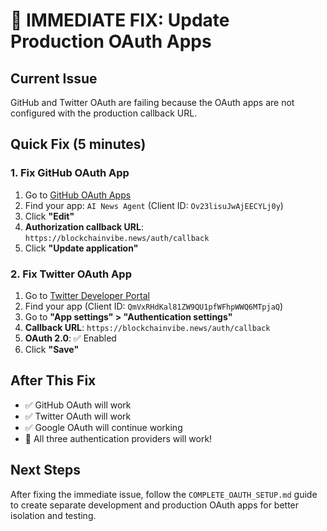 # 🚨 IMMEDIATE FIX: Update Production OAuth Apps

## **Current Issue**
GitHub and Twitter OAuth are failing because the OAuth apps are not configured with the production callback URL.

## **Quick Fix (5 minutes)**

### **1. Fix GitHub OAuth App**
1. Go to [GitHub OAuth Apps](https://github.com/settings/developers)
2. Find your app: `AI News Agent` (Client ID: `Ov23lisuJwAjEECYLj0y`)
3. Click **"Edit"**
4. **Authorization callback URL**: `https://blockchainvibe.news/auth/callback`
5. Click **"Update application"**

### **2. Fix Twitter OAuth App**
1. Go to [Twitter Developer Portal](https://developer.twitter.com/en/portal/dashboard)
2. Find your app (Client ID: `QmVxRHdKal81ZW9QU1pfWFhpWWQ6MTpjaQ`)
3. Go to **"App settings" > "Authentication settings"**
4. **Callback URL**: `https://blockchainvibe.news/auth/callback`
5. **OAuth 2.0**: ✅ Enabled
6. Click **"Save"**

## **After This Fix**
- ✅ GitHub OAuth will work
- ✅ Twitter OAuth will work
- ✅ Google OAuth will continue working
- 🎉 All three authentication providers will work!

## **Next Steps**
After fixing the immediate issue, follow the `COMPLETE_OAUTH_SETUP.md` guide to create separate development and production OAuth apps for better isolation and testing.
